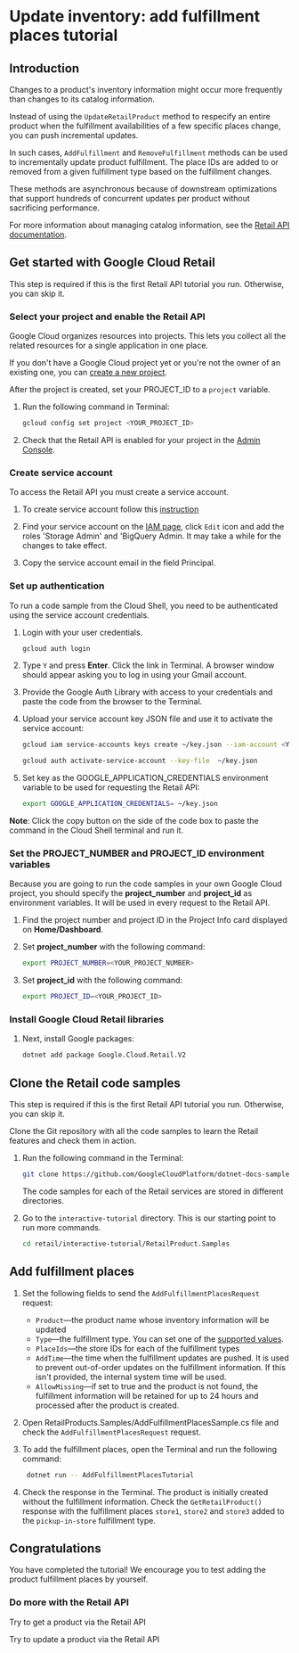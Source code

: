 ﻿<walkthrough-metadata>
  <!-- <meta name="title" content="" /> -->
  <!-- <meta name="description" content="" /> -->
  <meta name="component_id" content="593554" />
  <meta name="unlisted" content="true" />
</walkthrough-metadata>

# Update inventory: add fulfillment places tutorial

## Introduction

Changes to a product's inventory information might occur more frequently than changes to its catalog information.

Instead of using the `UpdateRetailProduct` method to respecify an entire product when the fulfillment availabilities of a few specific places change, you can push incremental updates.

In such cases, `AddFulfillment` and `RemoveFulfillment` methods can be used to incrementally update product fulfillment. The place IDs are added to or removed from a given fulfillment type based on the fulfillment changes.

These methods are asynchronous because of downstream optimizations that support hundreds of concurrent updates per product without sacrificing performance.

For more information about managing catalog information, see the [Retail API documentation](https://cloud.google.com/retail/docs/inventory-updates#inventory-update-methods).

<walkthrough-tutorial-duration duration="5"></walkthrough-tutorial-duration>

## Get started with Google Cloud Retail

This step is required if this is the first Retail API tutorial you run.
Otherwise, you can skip it.

### Select your project and enable the Retail API

Google Cloud organizes resources into projects. This lets you
collect all the related resources for a single application in one place.

If you don't have a Google Cloud project yet or you're not the owner of an existing one, you can
[create a new project](https://console.cloud.google.com/projectcreate).

After the project is created, set your PROJECT_ID to a ```project``` variable.
1. Run the following command in Terminal:
    ```bash
    gcloud config set project <YOUR_PROJECT_ID>
    ```

1. Check that the Retail API is enabled for your project in the [Admin Console](https://console.cloud.google.com/ai/retail/).

### Create service account

To access the Retail API you must create a service account.

1. To create service account follow this [instruction](https://cloud.google.com/retail/docs/setting-up#service-account)

1. Find your service account on the [IAM page](https://console.cloud.google.com/iam-admin/iam),
   click `Edit` icon and add the roles 'Storage Admin' and 'BigQuery Admin. It may take a while for the changes to take effect.

1. Copy the service account email in the field Principal.

### Set up authentication

To run a code sample from the Cloud Shell, you need to be authenticated using the service account credentials.

1. Login with your user credentials.
    ```bash
    gcloud auth login
    ```

1. Type `Y` and press **Enter**. Click the link in Terminal. A browser window should appear asking you to log in using your Gmail account.

1. Provide the Google Auth Library with access to your credentials and paste the code from the browser to the Terminal.

1. Upload your service account key JSON file and use it to activate the service account:

    ```bash
    gcloud iam service-accounts keys create ~/key.json --iam-account <YOUR_SERVICE_ACCOUNT_EMAIL>
    ```

    ```bash
    gcloud auth activate-service-account --key-file  ~/key.json
    ```

1. Set key as the GOOGLE_APPLICATION_CREDENTIALS environment variable to be used for requesting the Retail API:
    ```bash
    export GOOGLE_APPLICATION_CREDENTIALS= ~/key.json
    ```

**Note**: Click the copy button on the side of the code box to paste the command in the Cloud Shell terminal and run it.


### Set the PROJECT_NUMBER and PROJECT_ID environment variables

Because you are going to run the code samples in your own Google Cloud project, you should specify the **project_number** and **project_id** as environment variables. It will be used in every request to the Retail API.

1. Find the project number and project ID in the Project Info card displayed on **Home/Dashboard**.

1. Set **project_number** with the following command:
    ```bash
    export PROJECT_NUMBER=<YOUR_PROJECT_NUMBER>
    ```
1. Set **project_id** with the following command:
    ```bash
    export PROJECT_ID=<YOUR_PROJECT_ID>
    ```

### Install Google Cloud Retail libraries

1. Next, install Google packages:
    ```bash
    dotnet add package Google.Cloud.Retail.V2
    ```

## Clone the Retail code samples

This step is required if this is the first Retail API tutorial you run.
Otherwise, you can skip it.

Clone the Git repository with all the code samples to learn the Retail features and check them in action.

1. Run the following command in the Terminal:
    ```bash
    git clone https://github.com/GoogleCloudPlatform/dotnet-docs-samples.git 
    ```

    The code samples for each of the Retail services are stored in different directories.

1. Go to the ```interactive-tutorial``` directory. This is our starting point to run more commands.
    ```bash
    cd retail/interactive-tutorial/RetailProduct.Samples
    ```

## Add fulfillment places

1. Set the following fields to send the `AddFulfillmentPlacesRequest` request:
    - `Product`—the product name whose inventory information will be updated
    - `Type`—the fulfillment type. You can set one of the [supported values](https://cloud.google.com/retail/docs/reference/rpc/google.cloud.retail.v2#addfulfillmentplacesrequest).
    - `PlaceIds`—the store IDs for each of the fulfillment types
    - `AddTime`—the time when the fulfillment updates are pushed. It is used to prevent out-of-order updates on the fulfillment information. If this isn't provided, the internal system time will be used.
    - `AllowMissing`—if set to true and the product is not found, the fulfillment information will be retained for up to 24 hours and processed after the product is created.

1. Open <walkthrough-editor-select-regex filePath="cloudshell_open/interactive-tutorial/RetailProducts.Samples/AddFulfillmentPlacesSample.cs" regex="# add fulfillment request">RetailProducts.Samples/AddFulfillmentPlacesSample.cs</walkthrough-editor-select-regex> file and check the `AddFulfillmentPlacesRequest` request.

1. To add the fulfillment places, open the Terminal and run the following command:
    ```bash
     dotnet run -- AddFulfillmentPlacesTutorial
    ```

1. Check the response in the Terminal. The product is initially created without the fulfillment information. Check the `GetRetailProduct()` response with the fulfillment places `store1`, `store2` and `store3` added to the `pickup-in-store` fulfillment type.

## Congratulations

<walkthrough-conclusion-trophy></walkthrough-conclusion-trophy>

You have completed the tutorial! We encourage you to test adding the product fulfillment places by yourself.

<walkthrough-inline-feedback></walkthrough-inline-feedback>

### Do more with the Retail API

<walkthrough-tutorial-card id="retail__retail_api_v2_set_invenory_dotnet" icon="LOGO_DOTNET" title="Set inventory tutorial" keepPrevious=true>
Try to get a product via the Retail API</walkthrough-tutorial-card> 

<walkthrough-tutorial-card id="retail__retail_api_v2_remove_fulfillment_places_dotnet" icon="LOGO_DOTNET" title="Removee fulfillment tutorial" keepPrevious=true>Try to update a product via the Retail API</walkthrough-tutorial-card>